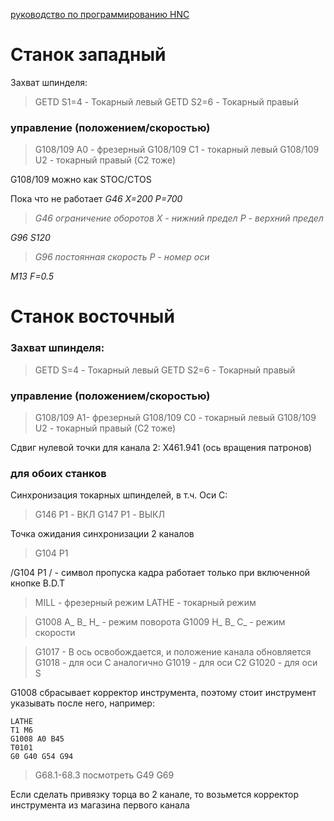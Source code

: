 
[руководство по программированию HNC](HNC.pdf)

# Станок западный

Захват шпинделя:
> GETD S1=4 - Токарный левый
> GETD S2=6 - Токарный правый

### управление (положением/скоростью)
> G108/109 A0 - фрезерный
> G108/109 C1 - токарный левый
> G108/109 U2 - токарный правый (C2 тоже)

G108/109 можно как STOC/CTOS

Пока что не работает
*G46 X=200 P=700*
> *G46 ограничение оборотов*
> *X - нижний предел*
> *P - верхний предел*

*G96 S120*
> *G96 постоянная скорость*
> *P - номер оси* 

*M13 F=0.5*

# Станок восточный

### Захват шпинделя:
> GETD S=4 - Токарный левый
> GETD S2=6 - Токарный правый

### управление (положением/скоростью)
> G108/109 A1- фрезерный
> G108/109 C0 - токарный левый
> G108/109 U2 - токарный правый (C2 тоже)

Сдвиг нулевой точки для канала 2: X461.941 (ось вращения патронов)

### для обоих станков
Синхронизация токарных шпинделей, в т.ч. Оси C:
> G146 P1 - ВКЛ
> G147 P1 - ВЫКЛ

Точка ожидания синхронизации 2 каналов
> G104 P1

/G104 P1
/ - символ пропуска кадра работает только при включенной кнопке B.D.T

> MILL - фрезерный режим
>LATHE - токарный режим

> G1008 A_ B_ H_ - режим поворота
> G1009 H_ B_ C_ - режим скорости

> G1017 - B ось освобождается, и положение канала обновляется
> G1018 - для оси C аналогично
> G1019 - для оси C2
> G1020 - для оси S

G1008 сбрасывает корректор инструмента, поэтому стоит инструмент указывать после него, например:

``` gcode
LATHE
T1 M6
G1008 A0 B45
T0101
G0 G40 G54 G94
```

> G68.1-68.3 посмотреть
> G49 
> G69

Если сделать привязку торца во 2 канале, то возьмется корректор инструмента из магазина первого канала